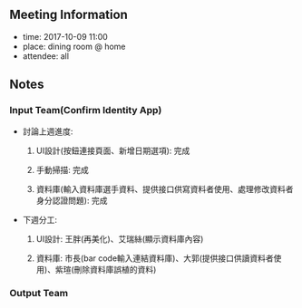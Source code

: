 ## Meeting Information

- time: 2017-10-09 11:00
- place: dining room @ home
- attendee: all

## Notes

### Input Team(Confirm Identity App)
- 討論上週進度:  
  1. UI設計(按鈕連接頁面、新增日期選項): 完成
  
  2. 手動掃描: 完成
  
  3. 資料庫(輸入資料庫選手資料、提供接口供寫資料者使用、處理修改資料者身分認證問題): 完成
  
- 下週分工:  
  1. UI設計: 王胖(再美化)、艾瑞絲(顯示資料庫內容)
  
  2. 資料庫: 市長(bar code輸入連結資料庫)、大郭(提供接口供讀資料者使用)、紫瑄(刪除資料庫誤植的資料)

### Output Team
